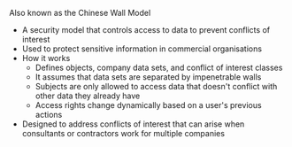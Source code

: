 Also known as the Chinese Wall Model
- A security model that controls access to data to prevent conflicts of interest
- Used to protect sensitive information in commercial organisations
- How it works
	- Defines objects, company data sets, and conflict of interest classes
	- It assumes that data sets are separated by impenetrable walls
	- Subjects are only allowed to access data that doesn't conflict with other data they already have
	- Access rights change dynamically based on a user's previous actions
- Designed to address conflicts of interest that can arise when consultants or contractors work for multiple companies